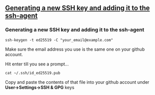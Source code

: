 ## [Generating a new SSH key and adding it to the ssh-agent](https://docs.github.com/en/authentication/connecting-to-github-with-ssh/generating-a-new-ssh-key-and-adding-it-to-the-ssh-agent)

### Generating a new SSH key and adding it to the ssh-agent

    ssh-keygen -t ed25519 -C "your_email@example.com"

Make sure the email address you use is the same one on your github account.

Hit enter till you see a prompt...

    cat ~/.ssh/id_ed25519.pub

Copy and paste the contents of that file into your github account under **User->Settings->SSH & GPG** keys

